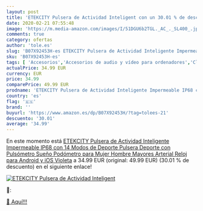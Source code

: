 ```yaml
---
layout: post
title: 'ETEKCITY Pulsera de Actividad Inteligent con un 30.01 % de descuento'
date: 2020-02-21 07:55:48
image: 'https://m.media-amazon.com/images/I/51DGU6b2TGL._AC_._SL400_.jpg'
comments: true
category: ofertas
author: 'tole.es'
slug: 'B07X92453H-es ETEKCITY Pulsera de Actividad Inteligente Impermeable IP68...'
sku: 'B07X92453H-es'
tags: [ 'Accesorios','Accesorios de audio y vídeo para ordenadores','Clientes de streaming','Dispositivos para el streaming','Electrónica','Equipos de audio y Hi-Fi','Informática','Smartwatches','Tablets','Tecnología para vestir','Webcams y telefonía VoIP','android', ]
actualPrice: 34.99 EUR
currency: EUR
price: 34.99
comparePrice: 49.99 EUR
prodname: 'ETEKCITY Pulsera de Actividad Inteligente Impermeable IP68 con 14 Modos de Deporte  Pulsera Deporte con Pulsómetro Sueño Podómetro para Mujer Hombre Mayores  Arterial Reloj para Android y iOS Violeta'
country: 'es'
flag: '🇪🇸'
brand: ''
buyurl: 'https://www.amazon.es/dp/B07X92453H/?tag=tolees-21'
descuento: '30.01'
average: '34.99'
---
```


En este momento está [ETEKCITY Pulsera de Actividad Inteligente Impermeable IP68 con 14 Modos de Deporte  Pulsera Deporte con Pulsómetro Sueño Podómetro para Mujer Hombre Mayores  Arterial Reloj para Android y iOS Violeta](https://www.amazon.es/dp/B07X92453H/?tag=tolees-21) a 34.99 EUR (original: 49.99 EUR) (30.01 %  de descuento) en el siguiente enlace!

[![ETEKCITY Pulsera de Actividad Inteligent](https://m.media-amazon.com/images/I/51DGU6b2TGL._AC_._SL400_.jpg)](https://www.amazon.es/dp/B07X92453H/?tag=tolees-21)

🔎:


[🛒 Aquí!!!](https://www.amazon.es/dp/B07X92453H/?tag=tolees-21)
